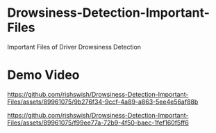 # Drowsiness-Detection-Important-Files
Important Files of Driver Drowsiness Detection

# Demo Video



https://github.com/rishswish/Drowsiness-Detection-Important-Files/assets/89961075/9b276f34-9ccf-4a89-a863-5ee4e56af88b







https://github.com/rishswish/Drowsiness-Detection-Important-Files/assets/89961075/f99ee77a-72b9-4f50-baec-1fef160f5ff6

